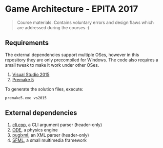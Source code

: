 # Game Architecture - EPITA 2017

> Course materials. Contains voluntary errors and design flaws which are addressed during the courses :)

## Requirements

The external dependencies support multiple OSes, however in this repository they are only precompiled for Windows. The code also requires a small tweak to make it work under other OSes.

1. [Visual Studio 2015](https://www.visualstudio.com/downloads/)
2. [Premake 5](https://premake.github.io/download.html)

To generate the solution files, execute:

	premake5.exe vs2015

## External dependencies

1. [cli.cpp](https://github.com/KoltesDigital/cli.cpp), a CLI argument parser (header-only)
2. [ODE](http://www.ode.org/), a physics engine
3. [pugixml](http://pugixml.org/), an XML parser (header-only)
4. [SFML](https://www.sfml-dev.org/), a small multimedia framework
